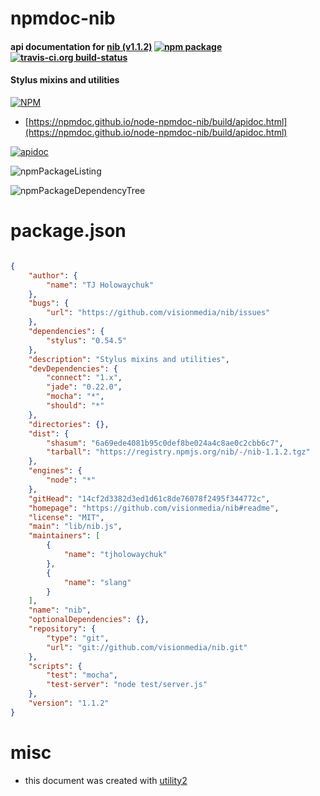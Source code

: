 # npmdoc-nib

#### api documentation for  [nib (v1.1.2)](https://github.com/visionmedia/nib#readme)  [![npm package](https://img.shields.io/npm/v/npmdoc-nib.svg?style=flat-square)](https://www.npmjs.org/package/npmdoc-nib) [![travis-ci.org build-status](https://api.travis-ci.org/npmdoc/node-npmdoc-nib.svg)](https://travis-ci.org/npmdoc/node-npmdoc-nib)

#### Stylus mixins and utilities

[![NPM](https://nodei.co/npm/nib.png?downloads=true&downloadRank=true&stars=true)](https://www.npmjs.com/package/nib)

- [https://npmdoc.github.io/node-npmdoc-nib/build/apidoc.html](https://npmdoc.github.io/node-npmdoc-nib/build/apidoc.html)

[![apidoc](https://npmdoc.github.io/node-npmdoc-nib/build/screenCapture.buildCi.browser.%252Ftmp%252Fbuild%252Fapidoc.html.png)](https://npmdoc.github.io/node-npmdoc-nib/build/apidoc.html)

![npmPackageListing](https://npmdoc.github.io/node-npmdoc-nib/build/screenCapture.npmPackageListing.svg)

![npmPackageDependencyTree](https://npmdoc.github.io/node-npmdoc-nib/build/screenCapture.npmPackageDependencyTree.svg)



# package.json

```json

{
    "author": {
        "name": "TJ Holowaychuk"
    },
    "bugs": {
        "url": "https://github.com/visionmedia/nib/issues"
    },
    "dependencies": {
        "stylus": "0.54.5"
    },
    "description": "Stylus mixins and utilities",
    "devDependencies": {
        "connect": "1.x",
        "jade": "0.22.0",
        "mocha": "*",
        "should": "*"
    },
    "directories": {},
    "dist": {
        "shasum": "6a69ede4081b95c0def8be024a4c8ae0c2cbb6c7",
        "tarball": "https://registry.npmjs.org/nib/-/nib-1.1.2.tgz"
    },
    "engines": {
        "node": "*"
    },
    "gitHead": "14cf2d3382d3ed1d61c8de76078f2495f344772c",
    "homepage": "https://github.com/visionmedia/nib#readme",
    "license": "MIT",
    "main": "lib/nib.js",
    "maintainers": [
        {
            "name": "tjholowaychuk"
        },
        {
            "name": "slang"
        }
    ],
    "name": "nib",
    "optionalDependencies": {},
    "repository": {
        "type": "git",
        "url": "git://github.com/visionmedia/nib.git"
    },
    "scripts": {
        "test": "mocha",
        "test-server": "node test/server.js"
    },
    "version": "1.1.2"
}
```



# misc
- this document was created with [utility2](https://github.com/kaizhu256/node-utility2)
